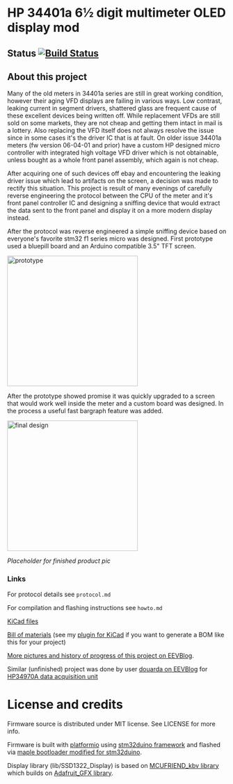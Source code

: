 # HP 34401a 6½ digit multimeter OLED display mod

## Status [![Build Status](https://travis-ci.com/openscopeproject/HP34401a-OLED-FW.svg?branch=master)](https://travis-ci.com/openscopeproject/HP34401a-OLED-FW)

## About this project

Many of the old meters in 34401a series are still in great working condition,
however their aging VFD displays are failing in various ways. Low contrast,
leaking current in segment drivers, shattered glass are frequent cause of
these excellent devices being written off. While replacement VFDs are
still sold on some markets, they are not cheap and getting them intact in mail
is a lottery. Also replacing the VFD itself does not always resolve the issue
since in some cases it's the driver IC that is at fault. On older issue 34401a
meters (fw version 06-04-01 and prior) have a custom HP designed micro controller
with integrated high voltage VFD driver which is not obtainable, unless bought
as a whole front panel assembly, which again is not cheap.

After acquiring one of such devices off ebay and encountering the leaking driver
issue which lead to artifacts on the screen, a decision was made to rectify
this situation. This project is result of many evenings of carefully reverse
engineering the protocol between the CPU of the meter and it's front panel
controller IC and designing a sniffing device that would extract the data sent
to the front panel and display it on a more modern display instead.

After the protocol was reverse engineered a simple sniffing device based on
everyone's favorite stm32 f1 series micro was designed. First prototype used
a bluepill board and an Arduino compatible 3.5" TFT screen.

<img src="https://i.imgur.com/AId0xw1.jpg" alt="prototype" width="300px"
href="https://i.imgur.com/AId0xw1.jpg"/>

After the prototype showed promise it was quickly upgraded to a screen that
would work well inside the meter and a custom board was designed. In the
process a useful fast bargraph feature was added.

<img src="https://i.imgur.com/bZpQViy.jpg" alt="final design" width="300px"
href="https://i.imgur.com/bZpQViy.jpg"/>

_Placeholder for finished product pic_


### Links

For protocol details see `protocol.md`

For compilation and flashing instructions see `howto.md`

[KiCad files](https://github.com/openscopeproject/HP34401a-OLED-HW)

[Bill of materials](https://openscopeproject.org/InteractiveHtmlBomDemo/hp34401a_oled/ibom.html) (see my [plugin for KiCad](https://github.com/openscopeproject/InteractiveHtmlBom) if you want to generate a BOM like this for your project)

[More pictures and history of progress of this project on EEVBlog](https://www.eevblog.com/forum/repair/hp-34401a-dmm-with-leaking-segments/).

Similar (unfinished) project was done by user
[douarda on EEVBlog](https://www.eevblog.com/forum/repair/reverse-ingeeniring-hp-34xxx-display-panel-serial-protocol/) for
[HP34970A data acquisition unit](https://whatever.sdfa3.org/hp-34970a-data-acquisition-unit-communication-protocol.html)

# License and credits

Firmware source is distributed under MIT license. See LICENSE for more info.

Firmware is built with [platformio](https://platformio.org/) using
[stm32duino framework](https://github.com/rogerclarkmelbourne/Arduino_STM32)
and flashed via [maple bootloader modified for stm32duino](https://github.com/rogerclarkmelbourne/STM32duino-bootloader).

Display library (lib/SSD1322_Display) is based on
[MCUFRIEND_kbv library](https://github.com/prenticedavid/MCUFRIEND_kbv)
which builds on
[Adafruit_GFX library](https://github.com/adafruit/Adafruit-GFX-Library).
